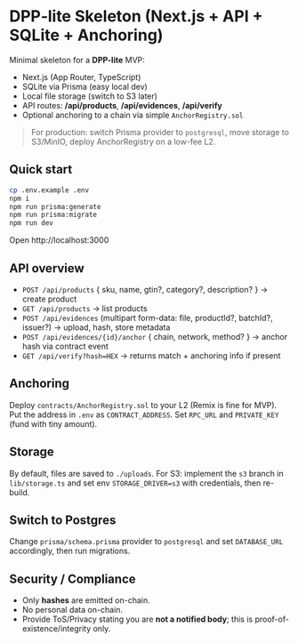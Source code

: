 # DPP‑lite Skeleton (Next.js + API + SQLite + Anchoring)

Minimal skeleton for a **DPP-lite** MVP:
- Next.js (App Router, TypeScript)
- SQLite via Prisma (easy local dev)
- Local file storage (switch to S3 later)
- API routes: **/api/products**, **/api/evidences**, **/api/verify**
- Optional anchoring to a chain via simple `AnchorRegistry.sol`

> For production: switch Prisma provider to `postgresql`, move storage to S3/MinIO, deploy AnchorRegistry on a low-fee L2.

## Quick start

```bash
cp .env.example .env
npm i
npm run prisma:generate
npm run prisma:migrate
npm run dev
```

Open http://localhost:3000

## API overview
- `POST /api/products` { sku, name, gtin?, category?, description? } → create product
- `GET /api/products` → list products
- `POST /api/evidences` (multipart form-data: file, productId?, batchId?, issuer?) → upload, hash, store metadata
- `POST /api/evidences/{id}/anchor` { chain, network, method? } → anchor hash via contract event
- `GET /api/verify?hash=HEX` → returns match + anchoring info if present

## Anchoring
Deploy `contracts/AnchorRegistry.sol` to your L2 (Remix is fine for MVP). Put the address in `.env` as `CONTRACT_ADDRESS`. Set `RPC_URL` and `PRIVATE_KEY` (fund with tiny amount).

## Storage
By default, files are saved to `./uploads`. For S3: implement the `s3` branch in `lib/storage.ts` and set env `STORAGE_DRIVER=s3` with credentials, then re-build.

## Switch to Postgres
Change `prisma/schema.prisma` provider to `postgresql` and set `DATABASE_URL` accordingly, then run migrations.

## Security / Compliance
- Only **hashes** are emitted on-chain.
- No personal data on-chain.
- Provide ToS/Privacy stating you are **not a notified body**; this is proof-of-existence/integrity only.
